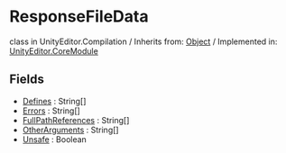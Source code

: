 # ResponseFileData
class in UnityEditor.Compilation
 / Inherits from: <a href="https://docs.unity3d.com/6000.0/Documentation/ScriptReference/Object.html" target="_blank">Object</a> / Implemented in: <a href="https://docs.unity3d.com/6000.0/Documentation/ScriptReference/UnityEditor.CoreModule.html" target="_blank">UnityEditor.CoreModule</a>
## Fields
- <a href="https://docs.unity3d.com/6000.0/Documentation/ScriptReference/ResponseFileData-Defines.html" target="_blank">Defines</a> : String[]
- <a href="https://docs.unity3d.com/6000.0/Documentation/ScriptReference/ResponseFileData-Errors.html" target="_blank">Errors</a> : String[]
- <a href="https://docs.unity3d.com/6000.0/Documentation/ScriptReference/ResponseFileData-FullPathReferences.html" target="_blank">FullPathReferences</a> : String[]
- <a href="https://docs.unity3d.com/6000.0/Documentation/ScriptReference/ResponseFileData-OtherArguments.html" target="_blank">OtherArguments</a> : String[]
- <a href="https://docs.unity3d.com/6000.0/Documentation/ScriptReference/ResponseFileData-Unsafe.html" target="_blank">Unsafe</a> : Boolean
